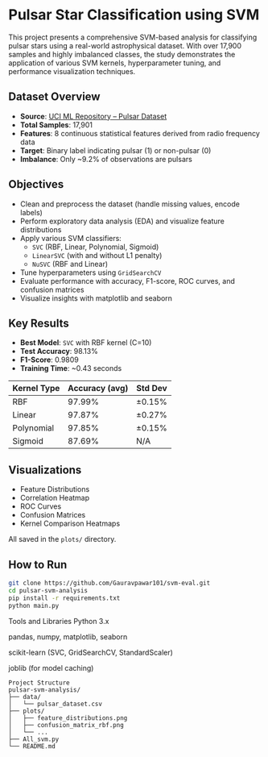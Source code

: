 # Pulsar Star Classification using SVM

This project presents a comprehensive SVM-based analysis for classifying pulsar stars using a real-world astrophysical dataset. With over 17,900 samples and highly imbalanced classes, the study demonstrates the application of various SVM kernels, hyperparameter tuning, and performance visualization techniques.

## Dataset Overview

- **Source**: [UCI ML Repository – Pulsar Dataset](https://archive.ics.uci.edu/ml/datasets/HTRU2)
- **Total Samples**: 17,901
- **Features**: 8 continuous statistical features derived from radio frequency data
- **Target**: Binary label indicating pulsar (1) or non-pulsar (0)
- **Imbalance**: Only ~9.2% of observations are pulsars

## Objectives

- Clean and preprocess the dataset (handle missing values, encode labels)
- Perform exploratory data analysis (EDA) and visualize feature distributions
- Apply various SVM classifiers:
  - `SVC` (RBF, Linear, Polynomial, Sigmoid)
  - `LinearSVC` (with and without L1 penalty)
  - `NuSVC` (RBF and Linear)
- Tune hyperparameters using `GridSearchCV`
- Evaluate performance with accuracy, F1-score, ROC curves, and confusion matrices
- Visualize insights with matplotlib and seaborn

## Key Results

- **Best Model**: `SVC` with RBF kernel (C=10)
- **Test Accuracy**: 98.13%
- **F1-Score**: 0.9809
- **Training Time**: ~0.43 seconds

| Kernel Type | Accuracy (avg) | Std Dev |
|-------------|----------------|---------|
| RBF         | 97.99%         | ±0.15%  |
| Linear      | 97.87%         | ±0.27%  |
| Polynomial  | 97.85%         | ±0.15%  |
| Sigmoid     | 87.69%         | N/A     |

## Visualizations

- Feature Distributions
- Correlation Heatmap
- ROC Curves
- Confusion Matrices
- Kernel Comparison Heatmaps

All saved in the `plots/` directory.

## How to Run

```bash
git clone https://github.com/Gauravpawar101/svm-eval.git
cd pulsar-svm-analysis
pip install -r requirements.txt
python main.py
```
Tools and Libraries
Python 3.x

pandas, numpy, matplotlib, seaborn

scikit-learn (SVC, GridSearchCV, StandardScaler)

joblib (for model caching)
```
Project Structure
pulsar-svm-analysis/
├── data/
│   └── pulsar_dataset.csv
├── plots/
│   ├── feature_distributions.png
│   ├── confusion_matrix_rbf.png
│   └── ...
├── All_svm.py
└── README.md
```
